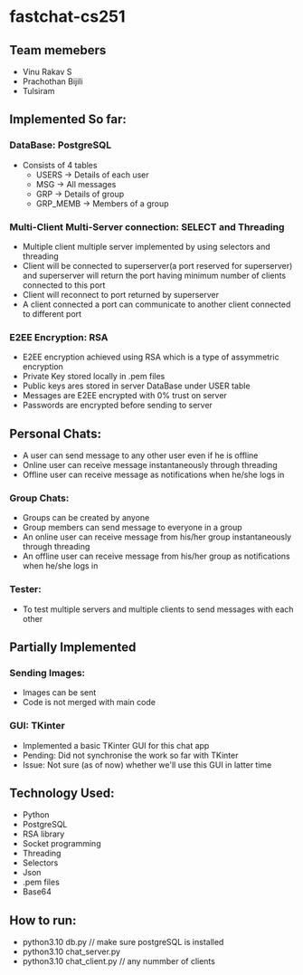 # fastchat-cs251
## Team memebers 
  * Vinu Rakav S
  * Prachothan Bijili 
  * Tulsiram


## Implemented So far:
### DataBase: PostgreSQL 
  * Consists of 4 tables
     * USERS -> Details of each user
     * MSG -> All messages
     * GRP -> Details of group
     * GRP_MEMB -> Members of a group

### Multi-Client Multi-Server connection: SELECT and Threading
  * Multiple client multiple server implemented by using selectors and threading
  * Client will be connected to superserver(a port reserved for superserver) and superserver will return the port having minimum number of clients connected to this port
  * Client will reconnect to port returned by superserver
  * A client connected a port can communicate to another client connected to different port
 
### E2EE Encryption: RSA
  * E2EE encryption achieved using RSA which is a type of assymmetric encryption
  * Private Key stored locally in .pem files
  * Public keys ares stored in server DataBase under USER table
  * Messages are E2EE encrypted with 0% trust on server
  * Passwords are encrypted before sending to server
  
## Personal Chats:
  * A user can send message to any other user even if he is offline
  * Online user can receive message instantaneously through threading
  * Offline user can receive message as notifications when he/she logs in
 
### Group Chats:
  * Groups can be created by anyone
  * Group members can send message to everyone in a group
  * An online user can receive message from his/her group instantaneously through threading
  * An offline user can receive message from his/her group as notifications when he/she logs in
  
### Tester:
  * To test multiple servers and multiple clients to send messages with each other
  
## Partially Implemented
### Sending Images:
  * Images can be sent
  * Code is not merged with main code
 
### GUI: TKinter
  * Implemented a basic TKinter GUI for this chat app
  * Pending: Did not synchronise the work so far with TKinter
  * Issue: Not sure (as of now) whether we'll use this GUI in latter time

## Technology Used:
  * Python
  * PostgreSQL
  * RSA library
  * Socket programming
  * Threading
  * Selectors
  * Json
  * .pem files
  * Base64
 

## How to run:
* python3.10 db.py // make sure postgreSQL is installed
* python3.10 chat_server.py
* python3.10 chat_client.py // any nummber of clients
